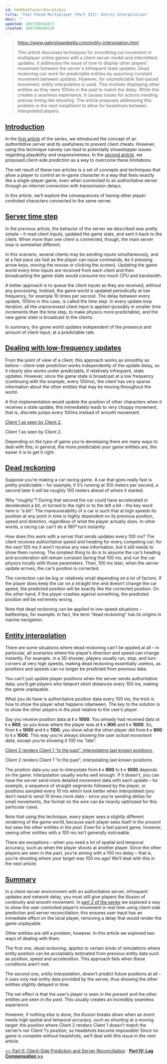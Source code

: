 ```yaml
---
id: kkmhbz67acbzr5hxrw1cbxa
title: "Fast-Paced Multiplayer (Part III): Entity Interpolation"
desc: ""
updated: 1697780342872
created: 1697780284539
---
```


> https://www.gabrielgambetta.com/entity-interpolation.html
>
> This article discusses techniques for smoothing out movement in multiplayer online games with a client-server model and intermittent updates. It addresses the issue of how to display other players' movement between the server's infrequent state updates. Dead reckoning can work for predictable entities by assuming constant movement between updates. However, for unpredictable fast-paced movement, entity interpolation is used. This involves displaying other entities as they were 100ms in the past to match the delay. While this creates a seamless experience, it causes issues for actions needing precise timing like shooting. The article proposes addressing this problem in the next installment to allow for headshots between interpolated players.

## [Introduction](https://www.gabrielgambetta.com/entity-interpolation.html#introduction)

In the [first article](https://www.gabrielgambetta.com/client-server-game-architecture.html) of the series, we introduced the concept of an _authoritative server_ and its usefulness to prevent client cheats. However, using this technique naively can lead to potentially showstopper issues regarding playability and responsiveness. In the [second article](https://www.gabrielgambetta.com/client-side-prediction-server-reconciliation.html), we proposed _client-side prediction_ as a way to overcome these limitations.

The net result of these two articles is a set of concepts and techniques that allow a player to control an in-game character in a way that feels exactly like a single-player game, even when connected to an authoritative server through an internet connection with transmission delays.

In this article, we’ll explore the consequences of having other player-controled characters connected to the same server.

## [Server time step](https://www.gabrielgambetta.com/entity-interpolation.html#server-time-step)

In the previous article, the behavior of the server we described was pretty simple – it read client inputs, updated the game state, and sent it back to the client. When more than one client is connected, though, the main server loop is somewhat different.

In this scenario, several clients may be sending inputs simultaneously, and at a fast pace (as fast as the player can issue commands, be it pressing arrow keys, moving the mouse or clicking the screen). Updating the game world every time inputs are received from each client and then broadcasting the game state would consume too much CPU and bandwidth.

A better approach is to queue the client inputs as they are received, without any processing. Instead, the game world is updated periodically at low frequency, for example 10 times per second. The delay between every update, 100ms in this case, is called the _time step_. In every update loop iteration, all the unprocessed client input is applied (possibly in smaller time increments than the time step, to make physics more predictable), and the new game state is broadcast to the clients.

In summary, the game world updates independent of the presence and amount of client input, at a predictable rate.

## [Dealing with low-frequency updates](https://www.gabrielgambetta.com/entity-interpolation.html#dealing-with-low-frequency-updates)

From the point of view of a client, this approach works as smoothly as before – client-side prediction works independently of the update delay, so it clearly also works under predictable, if relatively infrequent, state updates. However, since the game state is broadcast at a low frequency (continuing with the example, every 100ms), the client has very sparse information about the other entities that may be moving throughout the world.

A first implementation would update the position of other characters when it receives a state update; this immediately leads to very choppy movement, that is, discrete jumps every 100ms instead of smooth movement.

[Client 1 as seen by Client 2.](img/fpm3-01.png)

Client 1 as seen by Client 2.

Depending on the type of game you’re developing there are many ways to deal with this; in general, the more predictable your game entities are, the easier it is to get it right.

## [Dead reckoning](https://www.gabrielgambetta.com/entity-interpolation.html#dead-reckoning)

Suppose you’re making a car racing game. A car that goes really fast is pretty predictable – for example, if it’s running at 100 meters per second, a second later it will be roughly 100 meters ahead of where it started.

Why “roughly”? During that second the car could have accelerated or decelerated a bit, or turned to the right or to the left a bit – the key word here is “a bit”. The maneuverability of a car is such that at high speeds its position at any point in time is highly dependent on its previous position, speed and direction, regardless of what the player actually does. In other words, a racing car can’t do a 180º turn instantly.

How does this work with a server that sends updates every 100 ms? The client receives authoritative speed and heading for every competing car; for the next 100 ms it won’t receive any new information, but it still needs to show them running. The simplest thing to do is to assume the car’s heading and acceleration will remain constant during that 100 ms, and run the car physics locally with those parameters. Then, 100 ms later, when the server update arrives, the car’s position is corrected.

The correction can be big or relatively small depending on a lot of factors. If the player does keep the car on a straight line and doesn’t change the car speed, the predicted position will be exactly like the corrected position. On the other hand, if the player crashes against something, the predicted position will be extremely wrong.

Note that dead reckoning can be applied to low-speed situations – battleships, for example. In fact, the term “dead reckoning” has its origins in marine navigation.

## [Entity interpolation](https://www.gabrielgambetta.com/entity-interpolation.html#entity-interpolation)

There are some situations where dead reckoning can’t be applied at all – in particular, all scenarios where the player’s direction and speed can change instantly. For example, in a 3D shooter, players usually run, stop, and turn corners at very high speeds, making dead reckoning essentially useless, as positions and speeds can no longer be predicted from previous data.

You can’t just update player positions when the server sends authoritative data; you’d get players who teleport short distances every 100 ms, making the game unplayable.

What you do have is authoritative position data every 100 ms; the trick is how to show the player what happens inbetween. The key to the solution is to show the other players _in the past_ relative to the user’s player.

Say you receive position data at **t = 1000**. You already had received data at **t = 900**, so you know where the player was at **t = 900** and **t = 1000**. So, from **t = 1000** and **t = 1100**, you show what the other player did from **t = 900** to **t = 1000**. This way you’re always showing the user _actual movement data_, except you’re showing it 100 ms “late”.

[Client 2 renders Client 1 “in the past”, interpolating last known positions.](img/fpm3-02.png)

Client 2 renders Client 1 “in the past”, interpolating last known positions.

The position data you use to interpolate from **t = 900** to **t = 1000** depends on the game. Interpolation usually works well enough. If it doesn’t, you can have the server send more detailed movement data with each update – for example, a sequence of straight segments followed by the player, or positions sampled every 10 ms which look better when interpolated (you don’t need to send 10 times more data – since you’re sending deltas for small movements, the format on the wire can be heavily optimized for this particular case).

Note that using this technique, every player sees a slightly different rendering of the game world, because each player sees itself _in the present_ but sees the other entities _in the past_. Even for a fast paced game, however, seeing other entities with a 100 ms isn’t generally noticeable.

There are exceptions – when you need a lot of spatial and temporal accuracy, such as when the player shoots at another player. Since the other players are seen in the past, you’re aiming with a 100 ms delay – that is, you’re shooting where your target was 100 ms ago! We’ll deal with this in the next article.

## [Summary](https://www.gabrielgambetta.com/entity-interpolation.html#summary)

In a client-server environment with an authoritative server, infrequent updates and network delay, you must still give players the illusion of continuity and smooth movement. In [part 2 of the series](https://www.gabrielgambetta.com/client-side-prediction-server-reconciliation.html) we explored a way to show the user controlled player’s movement in real time using client-side prediction and server reconciliation; this ensures user input has an immediate effect on the local player, removing a delay that would render the game unplayable.

Other entities are still a problem, however. In this article we explored two ways of dealing with them.

The first one, _dead reckoning_, applies to certain kinds of simulations where entity position can be acceptably estimated from previous entity data such as position, speed and acceleration. This approach fails when these conditions aren’t met.

The second one, _entity interpolation_, doesn’t predict future positions at all – it uses only real entity data provided by the server, thus showing the other entities slightly delayed in time.

The net effect is that the user’s player is seen _in the present_ and the other entities are seen _in the past_. This usually creates an incredibly seamless experience.

However, if nothing else is done, the illusion breaks down when an event needs high spatial and temporal accuracy, such as shooting at a moving target: the position where Client 2 renders Client 1 doesn’t match the server’s nor Client 1′s position, so headshots become impossible! Since no game is complete without headshots, we’ll deal with this issue in the next article.

[<< Part II: Client-Side Prediction and Server Reconciliation](https://www.gabrielgambetta.com/client-side-prediction-server-reconciliation.html) · [**Part IV: Lag Compensation >>**](https://www.gabrielgambetta.com/lag-compensation.html)
